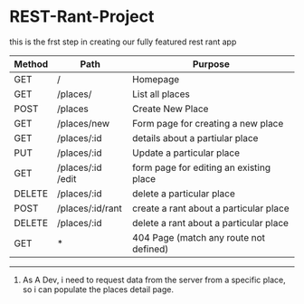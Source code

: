# REST-Rant-Project

this is the frst step in creating our fully featured rest rant app

| Method | Path              | Purpose                                 |
| ------ | ----------------- | --------------------------------------- |
| GET    | /                 | Homepage                                |
| GET    | /places/          | List all places                         |
| POST   | /places           | Create New Place                        |
| GET    | /places/new       | Form page for creating a new place      |
| GET    | /places/:id       | details about a partiular place         |
| PUT    | /places/:id       | Update a particular place               |
| GET    | /places/:id /edit | form page for editing an existing place |
| DELETE | /places/:id       | delete a particular place               |
| POST   | /places/:id/rant  | create a rant about a particular place  |
| DELETE | /places/:id       | delete a rant about a particular place  |
| GET    | \*                | 404 Page (match any route not defined)  |

---

1. As A Dev, i need to request data from the server from a specific place, so i can populate the places detail page.
